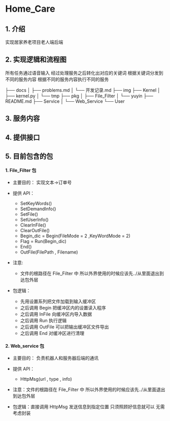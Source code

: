 # Home_Care

## 1. 介绍

实现居家养老项目老人端后端

## 2. 实现逻辑和流程图

所有任务通过语音输入
经过处理服务之后转化出对应的关键词
根据关键词分发到不同的服务内容
根据不同的服务内容执行不同的服务

├── docs
│ ├── problems.md
│ └── 开发记录.md
├── img
├── Kernel
│ ├── kernel.py
│ └── tmp
├── pkg
│ ├── File_Filter
│ └── yuyin
├── README.md
├── Service
│ └── Web_Service
└── User

## 3. 服务内容

## 4. 提供接口

## 5. 目前包含的包

#### 1. File_Filter 包

- 主要目的： 实现文本->订单号
- 提供 API：

  - SetKeyWords()
  - SetDemandInfo()
  - SetFile()
  - SetUserInfo()
  - ClearInFile()
  - ClearOutFile()
  - Begin_dic = Begin(FileMode = 2 ,KeyWordMode = 2)
  - Flag = Run(Begin_dic)
  - End()
  - OutFile(FilePath , Filename)

- 注意:

  - 文件的根路径在 File_Filter 中 所以外界使用的时候应该先../从里面退出到达包外层

- 包逻辑：

  - 先用设置系列把文件加载到输入缓冲区
  - 之后调用 Begin 把缓冲区内的设置读入程序
  - 之后调用 InFile 向缓冲区内导入数据
  - 之后调用 Run 执行逻辑
  - 之后调用 OutFile 可以把输出缓冲区文件导出
  - 之后调用 End 对缓冲区进行清理

#### 2. Web_service 包

- 主要目的： 负责机器人和服务器后端的通讯
- 提供 API：

  - HttpMsg(url , type , info)

- 注意：文件的根路径在 File_Filter 中 所以外界使用的时候应该先../从里面退出到达包外层
- 包逻辑：直接调用 HttpMsg 发送信息到指定位置 只须照顾好信息就可以 无需考虑封装
